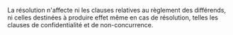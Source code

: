 La résolution n'affecte ni les clauses relatives au règlement des différends, ni celles destinées à produire effet même en cas de résolution, telles les clauses de confidentialité et de non-concurrence.
